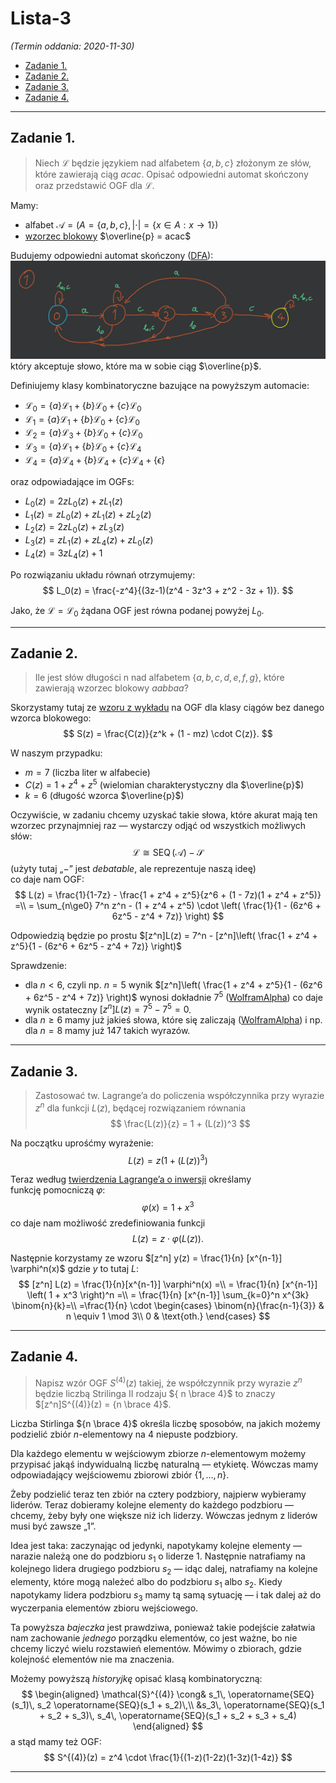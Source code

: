 # Lista-3

*(Termin oddania: 2020-11-30)*

- [Zadanie 1.](#zadanie-1)
- [Zadanie 2.](#zadanie-2)
- [Zadanie 3.](#zadanie-3)
- [Zadanie 4.](#zadanie-4)

---

## Zadanie 1.

> Niech $\mathcal{L}$ będzie językiem nad alfabetem $\{a, b, c\}$ złożonym ze słów, które zawierają ciąg $acac$. Opisać odpowiedni automat skończony oraz przedstawić OGF dla $\mathcal{L}$.

Mamy:
- alfabet $\mathcal{A} = (A = \{a,b,c\}, |\cdot| = \{x \in A: x \to 1\})$
- [wzorzec blokowy](../../wyk/2020-10-26/języki.md#4-wzorce-blokowe) $\overline{p} = acac$

Budujemy odpowiedni automat skończony ([DFA](../../../../5th-semester/jftt/wyk/2020-10-08/języki-formalne-wprowadzenie.md#2-deterministyczny-automat-skończony-dfa)):\
![](z1.automat.png)\
który akceptuje słowo, które ma w sobie ciąg $\overline{p}$.

Definiujemy klasy kombinatoryczne bazujące na powyższym automacie:
- $\mathcal{L}_0 = \{a\}\mathcal{L}_1 + \{b\}\mathcal{L}_0 + \{c\}\mathcal{L}_0$
- $\mathcal{L}_1 = \{a\}\mathcal{L}_1 + \{b\}\mathcal{L}_0 + \{c\}\mathcal{L}_0$
- $\mathcal{L}_2 = \{a\}\mathcal{L}_3 + \{b\}\mathcal{L}_0 + \{c\}\mathcal{L}_0$
- $\mathcal{L}_3 = \{a\}\mathcal{L}_1 + \{b\}\mathcal{L}_0 + \{c\}\mathcal{L}_4$
- $\mathcal{L}_4 = \{a\}\mathcal{L}_4 + \{b\}\mathcal{L}_4 + \{c\}\mathcal{L}_4 + \{\epsilon\}$

oraz odpowiadające im OGFs:
- $L_0(z) = 2zL_0(z) + zL_1(z)$
- $L_1(z) = zL_0(z) + zL_1(z) + zL_2(z)$
- $L_2(z) = 2zL_0(z) + zL_3(z)$
- $L_3(z) = zL_1(z) + zL_4(z) + zL_0(z)$
- $L_4(z) = 3zL_4(z) + 1$

Po rozwiązaniu układu równań otrzymujemy:
$$
L_0(z) = \frac{-z^4}{(3z-1)(z^4 - 3z^3 + z^2 - 3z + 1)}.
$$

Jako, że $\mathcal{L} = \mathcal{L}_0$ żądana OGF jest równa podanej powyżej $L_0$.

---

## Zadanie 2.

> Ile jest słów długości n nad alfabetem $\{a, b, c, d, e, f, g\}$, które zawierają wzorzec blokowy $aabbaa$?

Skorzystamy tutaj ze [wzoru z wykładu](../../wyk/2020-10-26/języki.md#42-ciągi-długości-n-z-wzorcem-overlinep) na OGF dla klasy ciągów bez danego wzorca blokowego:
$$
S(z) = \frac{C(z)}{z^k + (1 - mz) \cdot C(z)}.
$$

W naszym przypadku:
- $m = 7$ (liczba liter w alfabecie)
- $C(z) = 1 + z^4 + z^5$ (wielomian charakterystyczny dla $\overline{p}$)
- $k = 6$ (długość wzorca $\overline{p}$)

Oczywiście, w zadaniu chcemy uzyskać takie słowa, które akurat mają ten wzorzec przynajmniej raz — wystarczy odjąć od wszystkich możliwych słów:
$$
\mathcal{L} \cong \operatorname{SEQ}(\mathcal{A}) - \mathcal{S}
$$
(użyty tutaj „$-$” jest *debatable*, ale reprezentuje naszą ideę)\
co daje nam OGF:
$$
L(z) = \frac{1}{1-7z} - \frac{1 + z^4 + z^5}{z^6 + (1 - 7z)(1 + z^4 + z^5)} =\\
= \sum_{n\ge0} 7^n z^n - (1 + z^4 + z^5) \cdot \left( \frac{1}{1 - (6z^6 + 6z^5 - z^4 + 7z)} \right)
$$

Odpowiedzią będzie po prostu $[z^n]L(z) = 7^n - [z^n]\left( \frac{1 + z^4 + z^5}{1 - (6z^6 + 6z^5 - z^4 + 7z)} \right)$

Sprawdzenie:
- dla $n < 6$, czyli np. $n = 5$ wynik $[z^n]\left( \frac{1 + z^4 + z^5}{1 - (6z^6 + 6z^5 - z^4 + 7z)} \right)$ wynosi dokładnie $7^5$ ([WolframAlpha](https://www.wolframalpha.com/input/?i=SeriesCoefficient%5B+%281+%2B+z%5E4+%2B+z%5E5%29%2F%281+-+6z%5E6+-+6z%5E5+%2B+z%5E4+-+7z%29%2C+%7Bz%2C+0%2C+5%7D%5D+%3D+7%5E5)) co daje wynik ostateczny $[z^n]L(z) = 7^5 - 7^5 = 0$.
- dla $n \ge 6$ mamy już jakieś słowa, które się zaliczają ([WolframAlpha](https://www.wolframalpha.com/input/?i=7%5E8+-+SeriesCoefficient%5B+%281+%2B+z%5E4+%2B+z%5E5%29%2F%281+-+6z%5E6+-+6z%5E5+%2B+z%5E4+-+7z%29%2C+%7Bz%2C+0%2C+8%7D%5D)) i np. dla $n = 8$ mamy już $147$ takich wyrazów.

---

## Zadanie 3.

> Zastosować tw. Lagrange’a do policzenia współczynnika przy wyrazie $z^n$ dla funkcji $L(z)$, będącej rozwiązaniem równania
> $$
> \frac{L(z)}{z} = 1 + (L(z))^3
> $$

Na początku uprośćmy wyrażenie:
$$
L(z) = z\left(1 + (L(z))^3\right)
$$

Teraz według [twierdzenia Lagrange’a o inwersji](../../wyk/2020-11-09/tw-lagrangea-o-inwersji.md) określamy funkcję pomocniczą $\varphi$:
$$
\varphi(x) = 1 + x^3
$$
co daje nam możliwość zredefiniowania funkcji
$$
L(z) = z \cdot \varphi(L(z)).
$$

Następnie korzystamy ze wzoru $[z^n] y(z) = \frac{1}{n} [x^{n-1}] \varphi^n(x)$ gdzie $y$ to tutaj $L$:
$$
[z^n] L(z) = \frac{1}{n}[x^{n-1}] \varphi^n(x) =\\
= \frac{1}{n} [x^{n-1}] \left( 1 + x^3 \right)^n =\\
= \frac{1}{n} [x^{n-1}] \sum_{k=0}^n x^{3k} \binom{n}{k}=\\
=\frac{1}{n} \cdot
\begin{cases}
    \binom{n}{\frac{n-1}{3}} & n \equiv 1 \mod 3\\
    0 & \text{oth.}
\end{cases}
$$

---

## Zadanie 4.

> Napisz wzór OGF $S^{(4)}(z)$ takiej, że współczynnik przy wyrazie $z^n$ będzie liczbą Strilinga II rodzaju ${ n \brace 4}$ to znaczy $[z^n]S^{(4)}(z) = {n \brace 4}$.

Liczba Stirlinga ${n \brace 4}$ określa liczbę sposobów, na jakich możemy podzielić zbiór $n$-elementowy na $4$ niepuste podzbiory.

Dla każdego elementu w wejściowym zbiorze $n$-elementowym możemy przypisać jakąś indywidualną liczbę naturalną — etykietę. Wówczas mamy odpowiadający wejściowemu zbiorowi zbiór $\{1,\dots,n\}$.

Żeby podzielić teraz ten zbiór na cztery podzbiory, najpierw wybieramy liderów. Teraz dobieramy kolejne elementy do każdego podzbioru — chcemy, żeby były one większe niż ich liderzy. Wówczas jednym z liderów musi być zawsze „$1$”.

Idea jest taka: zaczynając od jedynki, napotykamy kolejne elementy — narazie należą one do podzbioru $s_1$ o liderze $1$. Następnie natrafiamy na kolejnego lidera drugiego podzbioru $s_2$ — idąc dalej, natrafiamy na kolejne elementy, które mogą należeć albo do podzbioru $s_1$ albo $s_2$. Kiedy napotykamy lidera podzbioru $s_3$ mamy tą samą sytuację — i tak dalej aż do wyczerpania elementów zbioru wejściowego.

Ta powyższa *bajeczka* jest prawdziwa, ponieważ takie podejście załatwia nam zachowanie *jednego* porządku elementów, co jest ważne, bo nie chcemy liczyć wielu rozstawień elementów. Mówimy o zbiorach, gdzie kolejność elementów nie ma znaczenia.

Możemy powyższą *historyjkę* opisać klasą kombinatoryczną:
$$
\begin{aligned}
\mathcal{S}^{(4)} \cong& s_1\, \operatorname{SEQ}(s_1)\, s_2 \operatorname{SEQ}(s_1 + s_2)\,\\
&s_3\, \operatorname{SEQ}(s_1 + s_2 + s_3)\, s_4\, \operatorname{SEQ}(s_1 + s_2 + s_3 + s_4)
\end{aligned}
$$
a stąd mamy też OGF:
$$
S^{(4)}(z) = z^4 \cdot \frac{1}{(1-z)(1-2z)(1-3z)(1-4z)}
$$

---
